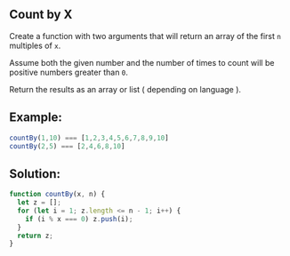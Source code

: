 
## Count by X

Create a function with two arguments that will return an array of the first `n` multiples of `x`.

Assume both the given number and the number of times to count will be positive numbers greater than `0`.

Return the results as an array or list ( depending on language ).


## Example:

```javascript
countBy(1,10) === [1,2,3,4,5,6,7,8,9,10]
countBy(2,5) === [2,4,6,8,10]
```

## Solution:

```javascript
function countBy(x, n) {
  let z = [];
  for (let i = 1; z.length <= n - 1; i++) {
    if (i % x === 0) z.push(i);
  }
  return z;
}
```



